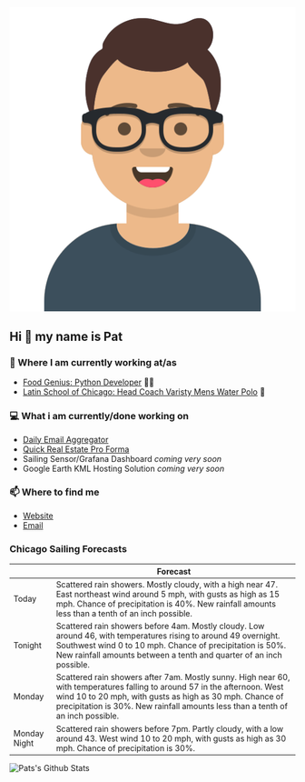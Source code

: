 [![Social banner for p-j-falconer](https://raw.githubusercontent.com/P-J-FALCONER/P-J-FALCONER/master/assets/avataaars.svg)](https://patfalconer.com/)
## Hi :wave: my name is Pat

### 💼 Where I am currently working at/as
- [Food Genius: Python Developer](https://getfoodgenius.com/) 🍔🐍
- [Latin School of Chicago: Head Coach Varisty Mens Water Polo](https://www.latinschool.org/) 🤽


### 💻 What i am currently/done working on
 - [Daily Email Aggregator](https://github.com/P-J-FALCONER/dott_daily_mail)
 - [Quick Real Estate Pro Forma](https://github.com/P-J-FALCONER/henry)
 - Sailing Sensor/Grafana Dashboard *coming very soon*
 - Google Earth KML Hosting Solution *coming very soon*

### 📫 Where to find me
 - [Website](https://patfalconer.com/)
 - [Email](mailto:patrick.j.falconer@gmail.com)


### Chicago Sailing Forecasts
|   | Forecast  |
|---|---|
| Today | Scattered rain showers. Mostly cloudy, with a high near 47. East northeast wind around 5 mph, with gusts as high as 15 mph. Chance of precipitation is 40%. New rainfall amounts less than a tenth of an inch possible. |
| Tonight | Scattered rain showers before 4am. Mostly cloudy. Low around 46, with temperatures rising to around 49 overnight. Southwest wind 0 to 10 mph. Chance of precipitation is 50%. New rainfall amounts between a tenth and quarter of an inch possible. |
| Monday | Scattered rain showers after 7am. Mostly sunny. High near 60, with temperatures falling to around 57 in the afternoon. West wind 10 to 20 mph, with gusts as high as 30 mph. Chance of precipitation is 30%. New rainfall amounts less than a tenth of an inch possible. |
| Monday Night | Scattered rain showers before 7pm. Partly cloudy, with a low around 43. West wind 10 to 20 mph, with gusts as high as 30 mph. Chance of precipitation is 30%. |

![Pats's Github Stats](https://github-readme-stats.vercel.app/api?username=p-j-falconer&show_icons=true&theme=radical)
